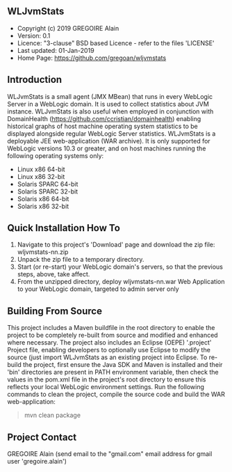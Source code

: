 WLJvmStats
------------

 * Copyright (c) 2019 GREGOIRE Alain
 * Version:  0.1
 * Licence:  "3-clause" BSD based Licence - refer to the files 'LICENSE'
 * Last updated:  01-Jan-2019
 * Home Page:  https://github.com/gregoan/wljvmstats

Introduction
------------

WLJvmStats is a small agent (JMX MBean) that runs in every WebLogic Server in a WebLogic domain. It is used to collect statistics about JVM instance.
WLJvmStats is also useful when employed in conjunction with DomainHealth (https://github.com/ccristian/domainhealth) enabling historical graphs of host machine operating system statistics to be displayed alongside regular WebLogic Server statistics.
WLJvmStats is a deployable JEE web-application (WAR archive). It is only supported for WebLogic versions 10.3 or greater, and on host machines running the following operating systems only: 

 * Linux x86 64-bit
 * Linux x86 32-bit
 * Solaris SPARC 64-bit
 * Solaris SPARC 32-bit
 * Solaris x86 64-bit
 * Solaris x86 32-bit

Quick Installation How To
-------------------------
   1. Navigate to this project's 'Download' page and download the zip file: wljvmstats-nn.zip
   2. Unpack the zip file to a temporary directory.
   3. Start (or re-start) your WebLogic domain's servers, so that the previous steps, above, take affect. 
   4. From the unzipped directory, deploy wljvmstats-nn.war Web Application to your WebLogic domain, targeted to admin server only

Building From Source
--------------------

This project includes a Maven buildfile in the root directory to enable the project to be completely re-built from source and modified and enhanced where necessary.
The project also includes an Eclipse (OEPE) '.project' Project file, enabling developers to optionally use Eclipse to modify the source (just import WLJvmStats as an existing project into Eclipse. 
To re-build the project, first ensure the Java SDK and Maven is installed and their 'bin' directories are present in PATH environment variable, then check the values in the pom.xml file in the project's root directory to ensure this reflects your local WebLogic environment settings. 
Run the following commands to clean the project, compile the source code and build the WAR web-application:

 > mvn clean package

Project Contact
---------------

GREGOIRE Alain (send email to the "gmail.com" email address for gmail user 'gregoire.alain')